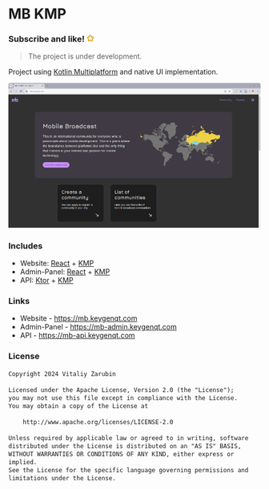 # MB KMP

### Subscribe and like! <img src="https://github.com/keygenqt/kmp-mb/blob/main/data/star.gif?raw=true" width="16px"/>

> The project is under development.

Project using
[Kotlin Multiplatform](https://kotlinlang.org/docs/multiplatform.html)
and native UI implementation.

![preview.png](data/preview.png)

### Includes

- Website: [React](https://react.dev/) + [KMP](https://kotlinlang.org/docs/multiplatform.html)
- Admin-Panel: [React](https://react.dev/) + [KMP](https://kotlinlang.org/docs/multiplatform.html)
- API: [Ktor](https://ktor.io/) + [KMP](https://kotlinlang.org/docs/multiplatform.html)

### Links

- Website - https://mb.keygenqt.com
- Admin-Panel - https://mb-admin.keygenqt.com
- API - https://mb-api.keygenqt.com

### License

```
Copyright 2024 Vitaliy Zarubin

Licensed under the Apache License, Version 2.0 (the "License");
you may not use this file except in compliance with the License.
You may obtain a copy of the License at

    http://www.apache.org/licenses/LICENSE-2.0

Unless required by applicable law or agreed to in writing, software
distributed under the License is distributed on an "AS IS" BASIS,
WITHOUT WARRANTIES OR CONDITIONS OF ANY KIND, either express or implied.
See the License for the specific language governing permissions and
limitations under the License.
```
